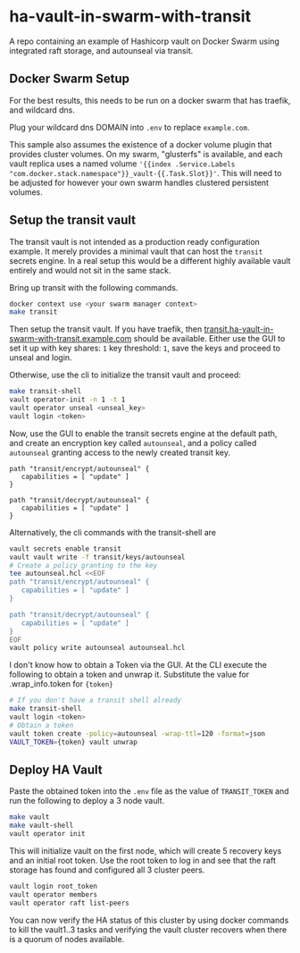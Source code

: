 # ha-vault-in-swarm-with-transit

A repo containing an example of Hashicorp vault on Docker Swarm using integrated raft storage, and autounseal via transit.

## Docker Swarm Setup

For the best results, this needs to be run on a docker swarm that has traefik, and wildcard dns.

Plug your wildcard dns DOMAIN into `.env` to replace `example.com`.

This sample also assumes the existence of a docker volume plugin that provides cluster volumes. On my swarm, "glusterfs" is available, and each vault replica uses a named volume `'{{index .Service.Labels "com.docker.stack.namespace"}}_vault-{{.Task.Slot}}'`. This will need to be adjusted for however your own swarm handles clustered persistent volumes.

## Setup the transit vault

The transit vault is not intended as a production ready configuration example. It merely provides a minimal vault that can host the `transit` secrets engine. In a real setup this would be a different highly available vault entirely and would not sit in the same stack.

Bring up transit with the following commands.

```bash
docker context use <your swarm manager context>
make transit
```

Then setup the transit vault. If you have traefik, then [transit.ha-vault-in-swarm-with-transit.example.com](http://transit.ha-vault-in-swarm-with-transit.example.com) should be available. Either use the GUI to set it up with key shares: `1` key threshold: `1`, save the keys and proceed to unseal and login.

Otherwise, use the cli to initialize the transit vault and proceed:

```bash
make transit-shell
vault operator-init -n 1 -t 1
vault operator unseal <unseal_key>
vault login <token>
```

Now, use the GUI to enable the transit secrets engine at the default path, and create an encryption key called `autounseal`, and a policy called `autounseal` granting access to the newly created transit key.

```hcl
path "transit/encrypt/autounseal" {
   capabilities = [ "update" ]
}

path "transit/decrypt/autounseal" {
   capabilities = [ "update" ]
}
```

Alternatively, the cli commands with the transit-shell are

```bash
vault secrets enable transit
vault vault write -f transit/keys/autounseal
# Create a policy granting to the key
tee autounseal.hcl <<EOF
path "transit/encrypt/autounseal" {
   capabilities = [ "update" ]
}

path "transit/decrypt/autounseal" {
   capabilities = [ "update" ]
}
EOF
vault policy write autounseal autounseal.hcl
```

I don't know how to obtain a Token via the GUI. At the CLI execute the following to obtain a token and unwrap it. Substitute the value for .wrap_info.token for `{token}`

```bash
# If you don't have a transit shell already
make transit-shell
vault login <token>
# Obtain a token
vault token create -policy=autounseal -wrap-ttl=120 -format=json
VAULT_TOKEN={token} vault unwrap
```

## Deploy HA Vault

Paste the obtained token into the `.env` file as the value of `TRANSIT_TOKEN` and run the following to deploy a 3 node vault.

```bash
make vault
make vault-shell
vault operator init
```

This will initialize vault on the first node, which will create 5 recovery keys and an initial root token. 
Use the root token to log in and see that the raft storage has found and configured all 3 cluster peers.

```bash
vault login root_token
vault operator members
vault operator raft list-peers
```

You can now verify the HA status of this cluster by using docker commands to kill the vault1..3 tasks and verifying the vault cluster recovers when there is a quorum of nodes available.

